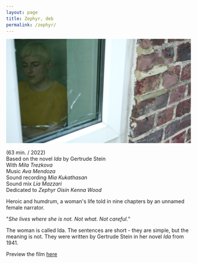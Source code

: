```yaml
---
layout: page
title: Zephyr, deb
permalink: /zephyr/
---
```


![z](/images/zephyr2.png)

(63 min. / 2022)  
Based on the novel _Ida_ by Gertrude Stein  
With _Mila Trezkova_  
Music _Ava Mendoza_  
Sound recording _Mia Kukathasan_  
Sound mix _Lia Mazzari_  
Dedicated to _Zephyr Oisín Kenna Wood_  

Heroic and humdrum, a woman's life told in nine chapters by an unnamed female narrator.  
  
"_She lives where she is not. Not what. Not careful._"  
  
The woman is called Ida. The sentences are short - they are simple, but the meaning is not. They were written by Gertrude Stein in her novel _Ida_ from 1941.  
  
Preview the film [here](https://vimeo.com/1050545940)    
